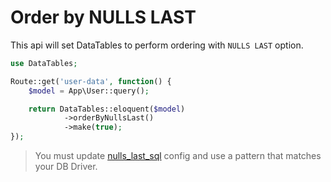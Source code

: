 # Order by NULLS LAST

This api will set DataTables to perform ordering with `NULLS LAST` option.

```php
use DataTables;

Route::get('user-data', function() {
	$model = App\User::query();

	return DataTables::eloquent($model)
			->orderByNullsLast()
			->make(true);
});
```

> You must update [nulls_last_sql](/docs/{{package}}/{{version}}/general-settings#nulls-last-sql) config and use a pattern that matches your DB Driver.
